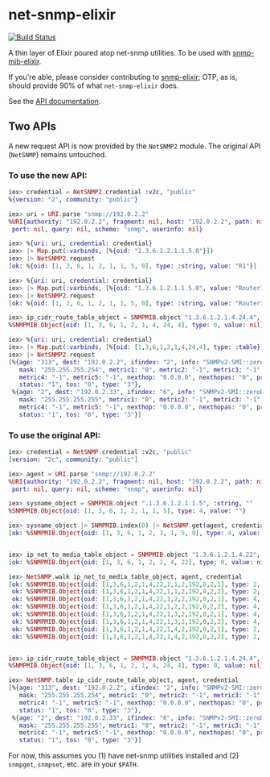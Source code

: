net-snmp-elixir
=======
[![Build Status](https://travis-ci.org/jonnystorm/net-snmp-elixir.svg?branch=master)](https://travis-ci.org/jonnystorm/net-snmp-elixir)

A thin layer of Elixir poured atop net-snmp utilities.
To be used with [snmp-mib-elixir](https://github.com/jonnystorm/snmp-mib-elixir).

If you're able, please consider contributing to
[snmp-elixir](https://github.com/jonnystorm/snmp-elixir); OTP, as is,
should provide 90% of what `net-snmp-elixir` does.

See the [API documentation](https://jonnystorm.github.io/net-snmp-elixir).

## Two APIs

A new request API is now provided by the `NetSNMP2` module.
The original API (`NetSNMP`) remains untouched.

### To use the new API:

```elixir
iex> credential = NetSNMP2.credential :v2c, "public"
%{version: "2", community: "public"}

iex> uri = URI.parse "snmp://192.0.2.2"
%URI{authority: "192.0.2.2", fragment: nil, host: "192.0.2.2", path: nil,
 port: nil, query: nil, scheme: "snmp", userinfo: nil}

iex> %{uri: uri, credential: credential}
iex> |> Map.put(:varbinds, [%{oid: "1.3.6.1.2.1.1.5.0"}])
iex> |> NetSNMP2.request
[ok: %{oid: [1, 3, 6, 1, 2, 1, 1, 5, 0], type: :string, value: "R1"}]

iex> %{uri: uri, credential: credential}
iex> |> Map.put(:varbinds, [%{oid: "1.3.6.1.2.1.1.5.0", value: "Router1"}])
iex> |> NetSNMP2.request
[ok: %{oid: [1, 3, 6, 1, 2, 1, 1, 5, 0], type: :string, value: "Router1"}]

iex> ip_cidr_route_table_object = SNMPMIB.object "1.3.6.1.2.1.4.24.4", :any, nil
%SNMPMIB.Object{oid: [1, 3, 6, 1, 2, 1, 4, 24, 4], type: 0, value: nil}

iex> %{uri: uri, credential: credential}
iex> |> Map.put(:varbinds, [%{oid: [1,3,6,1,2,1,4,24,4], type: :table}])
iex> |> NetSNMP2.request
[%{age: "313", dest: "192.0.2.2", ifindex: "2", info: "SNMPv2-SMI::zeroDotZero",
   mask: "255.255.255.254", metric1: "0", metric2: "-1", metric3: "-1",
   metric4: "-1", metric5: "-1", nexthop: "0.0.0.0", nexthopas: "0", proto: "2",
   status: "1", tos: "0", type: "3"},
 %{age: "2", dest: "192.0.2.33", ifindex: "6", info: "SNMPv2-SMI::zeroDotZero",
   mask: "255.255.255.255", metric1: "0", metric2: "-1", metric3: "-1",
   metric4: "-1", metric5: "-1", nexthop: "0.0.0.0", nexthopas: "0", proto: "2",
   status: "1", tos: "0", type: "3"}]
```

### To use the original API:

```elixir
iex> credential = NetSNMP.credential :v2c, "public"
[version: "2c", community: "public"]

iex> agent = URI.parse "snmp://192.0.2.2"
%URI{authority: "192.0.2.2", fragment: nil, host: "192.0.2.2", path: nil,
 port: nil, query: nil, scheme: "snmp", userinfo: nil}

iex> sysname_object = SNMPMIB.object ".1.3.6.1.2.1.1.5", :string, ""
%SNMPMIB.Object{oid: [1, 3, 6, 1, 2, 1, 1, 5], type: 4, value: ""}

iex> sysname_object |> SNMPMIB.index(0) |> NetSNMP.get(agent, credential)
[ok: %SNMPMIB.Object{oid: [1, 3, 6, 1, 2, 1, 1, 5, 0], type: 4, value: "R1"}]


iex> ip_net_to_media_table_object = SNMPMIB.object "1.3.6.1.2.1.4.22", :any, nil
[ok: %SNMPMIB.Object{oid: [1, 3, 6, 1, 2, 1, 4, 22], type: 0, value: nil}]

iex> NetSNMP.walk ip_net_to_media_table_object, agent, credential
[ok: %SNMPMIB.Object{oid: [1,3,6,1,2,1,4,22,1,1,2,192,0,2,1], type: 2, value: 2},
 ok: %SNMPMIB.Object{oid: [1,3,6,1,2,1,4,22,1,1,2,192,0,2,2], type: 2, value: 2},
 ok: %SNMPMIB.Object{oid: [1,3,6,1,2,1,4,22,1,2,2,192,0,2,1], type: 4, value: "66:fb:30:37:c3:81"},
 ok: %SNMPMIB.Object{oid: [1,3,6,1,2,1,4,22,1,2,2,192,0,2,2], type: 4, value: "c2:1:39:f3:0:0"},
 ok: %SNMPMIB.Object{oid: [1,3,6,1,2,1,4,22,1,3,2,192,0,2,1], type: 4, value: "192.0.2.1"},
 ok: %SNMPMIB.Object{oid: [1,3,6,1,2,1,4,22,1,3,2,192,0,2,2], type: 4, value: "192.0.2.2"},
 ok: %SNMPMIB.Object{oid: [1,3,6,1,2,1,4,22,1,4,2,192,0,2,1], type: 2, value: 3},
 ok: %SNMPMIB.Object{oid: [1,3,6,1,2,1,4,22,1,4,2,192,0,2,2], type: 2, value: 4}]


iex> ip_cidr_route_table_object = SNMPMIB.object "1.3.6.1.2.1.4.24.4", :any, nil
%SNMPMIB.Object{oid: [1, 3, 6, 1, 2, 1, 4, 24, 4], type: 0, value: nil}

iex> NetSNMP.table ip_cidr_route_table_object, agent, credential
[%{age: "313", dest: "192.0.2.2", ifindex: "2", info: "SNMPv2-SMI::zeroDotZero",
   mask: "255.255.255.254", metric1: "0", metric2: "-1", metric3: "-1",
   metric4: "-1", metric5: "-1", nexthop: "0.0.0.0", nexthopas: "0", proto: "2",
   status: "1", tos: "0", type: "3"},
 %{age: "2", dest: "192.0.2.33", ifindex: "6", info: "SNMPv2-SMI::zeroDotZero",
   mask: "255.255.255.255", metric1: "0", metric2: "-1", metric3: "-1",
   metric4: "-1", metric5: "-1", nexthop: "0.0.0.0", nexthopas: "0", proto: "2",
   status: "1", tos: "0", type: "3"}]
```

For now, this assumes you (1) have net-snmp utilities installed and (2) `snmpget`, `snmpset`, etc. are in your `$PATH`.

